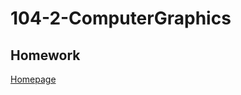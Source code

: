 <h1>104-2-ComputerGraphics</h1>
<h2>Homework</h2>

<a href="http://ak532892.github.io/104-2-ComputerGraphics/index.html">Homepage</a>
